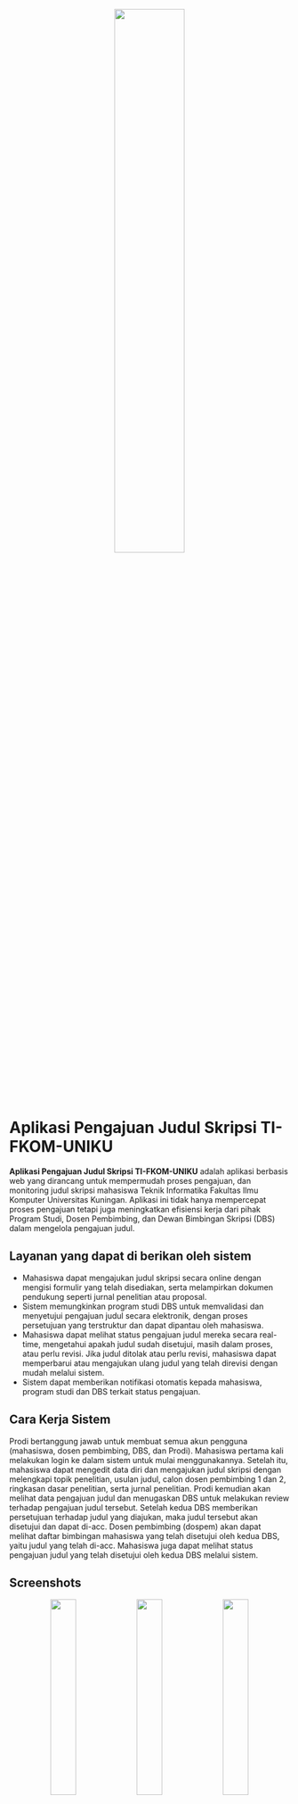 <p align="center">
  <img src="https://github.com/user-attachments/assets/5bf88825-bf14-4a1e-8d7b-b167911cfdfe" width="50%">
</p>



# Aplikasi Pengajuan Judul Skripsi TI-FKOM-UNIKU

**Aplikasi Pengajuan Judul Skripsi TI-FKOM-UNIKU** adalah aplikasi berbasis web yang dirancang untuk mempermudah proses pengajuan, dan monitoring judul skripsi mahasiswa Teknik Informatika Fakultas Ilmu Komputer Universitas Kuningan. Aplikasi ini tidak hanya mempercepat proses pengajuan tetapi juga meningkatkan efisiensi kerja dari pihak Program Studi, Dosen Pembimbing, dan Dewan Bimbingan Skripsi (DBS) dalam mengelola pengajuan judul.

## Layanan yang dapat di berikan oleh sistem

- Mahasiswa dapat mengajukan judul skripsi secara online dengan mengisi formulir yang telah disediakan, serta melampirkan dokumen pendukung seperti jurnal penelitian atau proposal.
- Sistem memungkinkan program studi DBS untuk memvalidasi dan menyetujui pengajuan judul secara elektronik, dengan proses persetujuan yang terstruktur dan dapat dipantau oleh mahasiswa.
- Mahasiswa dapat melihat status pengajuan judul mereka secara real-time, mengetahui apakah judul sudah disetujui, masih dalam proses, atau perlu revisi. Jika judul ditolak atau perlu revisi, mahasiswa dapat memperbarui atau mengajukan ulang judul yang telah direvisi dengan mudah melalui sistem.
- Sistem dapat memberikan notifikasi otomatis kepada mahasiswa, program studi dan DBS  terkait status pengajuan.

## Cara Kerja Sistem

Prodi bertanggung jawab untuk membuat semua akun pengguna (mahasiswa, dosen pembimbing, DBS, dan Prodi). Mahasiswa pertama kali melakukan login ke dalam sistem untuk mulai menggunakannya. Setelah itu, mahasiswa dapat mengedit data diri dan mengajukan judul skripsi dengan melengkapi topik penelitian, usulan judul, calon dosen pembimbing 1 dan 2, ringkasan dasar penelitian, serta jurnal penelitian. Prodi kemudian akan melihat data pengajuan judul dan menugaskan DBS untuk melakukan review terhadap pengajuan judul tersebut. Setelah kedua DBS memberikan persetujuan terhadap judul yang diajukan, maka judul tersebut akan disetujui dan dapat di-acc. Dosen pembimbing (dospem) akan dapat melihat daftar bimbingan mahasiswa yang telah disetujui oleh kedua DBS, yaitu judul yang telah di-acc. Mahasiswa juga dapat melihat status pengajuan judul yang telah disetujui oleh kedua DBS melalui sistem.

## Screenshots
<p align="center">
   <img src="https://github.com/user-attachments/assets/61fa396d-da1d-446f-8a4a-3f110fc27495" width="30%">
   <img src="https://github.com/user-attachments/assets/a5899512-e848-4429-b583-48b5f439cd30" width="30%">
   <img src="https://github.com/user-attachments/assets/787dabbb-9dc9-4097-981d-51eef0b7a9ec" width="30%">
   <img src="https://github.com/user-attachments/assets/2562746b-e59c-41a8-9cd5-3d4c8397b6cf" width="30%">
</p>

## Demo

Untuk melihat demo Aplikasi Pengajuan Judul Skripsi TI-FKOM-UNIKU, silahkan lihat [di sini](https://youtu.be/-cdsYxivOgU?feature=shared).

## Teknologi dan Tools yang Digunakan

**Bahasa Pemrograman :** PHP

**Framework :** codeIgniter 4, Boostrap 5

**Alat Pendukung Pengembangan :** Visual Studio Code, XAMPP

## Buku Panduan

Kami menyediakan buku panduan Aplikasi Pengajuan Judul Skripsi TI-FKOM-UNIKU yang dapat Anda unduh dan gunakan sebagai panduan dalam menggunakan aplikasi kami. Anda dapat mengunduh buku panduan dari tautan ini . [di sini](https://drive.google.com/file/d/1P1KmKQ85xdbtLmitO0Z8bRyNRem9NU4Y/view?usp=sharing).

## 📜 Hak Cipta

Aplikasi Pengajuan Judul Skripsi TI-FKOM-UNIKU adalah hak cipta milik Kelompok 58 Kerja Praktik Fakultas Ilmu Komputer Universitas Kuningan Tahun 2024.

Dosen Pembimbing : Yati Nurhayati, S.Kom., M.Kom.

Anggota Kelompok :
1. Diaz Athya Rahma
2. Habi Triyandani
3. Ibnu Iman Al Hikam
4. Krisna Dian Sukmana



Hak Cipta © 2025 oleh Kelompok 58 Kerja Praktik Fakultas Ilmu Komputer Universitas Kuningan Tahun 2024.

